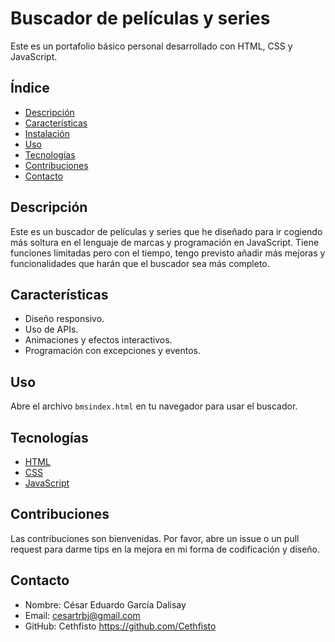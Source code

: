 # Buscador de películas y series

Este es un portafolio básico personal desarrollado con HTML, CSS y JavaScript.

## Índice
- [Descripción](#descripción)
- [Características](#características)
- [Instalación](#instalación)
- [Uso](#uso)
- [Tecnologías](#tecnologías)
- [Contribuciones](#contribuciones)
- [Contacto](#contacto)

## Descripción

Este es un buscador de películas y series que he diseñado para ir cogiendo más soltura en el lenguaje de marcas y programación en JavaScript.
Tiene funciones limitadas pero con el tiempo, tengo previsto añadir más mejoras y funcionalidades que harán que el buscador sea más completo.

## Características

- Diseño responsivo.
- Uso de APIs.
- Animaciones y efectos interactivos.
- Programación con excepciones y eventos.


## Uso

Abre el archivo `bmsindex.html` en tu navegador para usar el buscador.

## Tecnologías

- [HTML](https://developer.mozilla.org/es/docs/Web/HTML)
- [CSS](https://developer.mozilla.org/es/docs/Web/CSS)
- [JavaScript](https://developer.mozilla.org/es/docs/Web/JavaScript)

## Contribuciones

Las contribuciones son bienvenidas. Por favor, abre un issue o un pull request para darme tips en la mejora en mi forma de codificación y diseño.


## Contacto

- Nombre: César Eduardo García Dalisay
- Email: cesartrbj@gmail.com
- GitHub: Cethfisto https://github.com/Cethfisto
